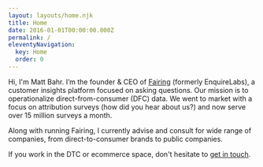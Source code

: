 ```yaml
---
layout: layouts/home.njk
title: Home
date: 2016-01-01T00:00:00.000Z
permalink: /
eleventyNavigation:
  key: Home
  order: 0
---
```

Hi, I'm Matt Bahr. I’m the founder & CEO of [Fairing](https://fairing.co/) (formerly EnquireLabs), a customer insights platform focused on asking questions. Our mission is to operationalize direct-from-consumer (DFC) data. We went to market with a focus on attribution surveys (how did you hear about us?) and now serve over 15 million surveys a month.

Along with running Fairing, I currently advise and consult for wide range of companies, from direct-to-consumer brands to public companies.

If you work in the DTC or ecommerce space, don't hesitate to [get in touch](https://www.mattbahr.net/contact/).
